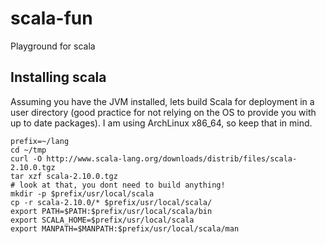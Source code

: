 scala-fun
=========

Playground for scala

Installing scala
----------------

Assuming you have the JVM installed, lets build Scala for deployment in a user directory (good practice for not relying on the OS to provide you with up to date packages). I am using ArchLinux x86\_64, so keep that in mind.

    prefix=~/lang
    cd ~/tmp
    curl -O http://www.scala-lang.org/downloads/distrib/files/scala-2.10.0.tgz
    tar xzf scala-2.10.0.tgz
    # look at that, you dont need to build anything!
    mkdir -p $prefix/usr/local/scala
    cp -r scala-2.10.0/* $prefix/usr/local/scala/
    export PATH=$PATH:$prefix/usr/local/scala/bin
    export SCALA_HOME=$prefix/usr/local/scala
    export MANPATH=$MANPATH:$prefix/usr/local/scala/man

